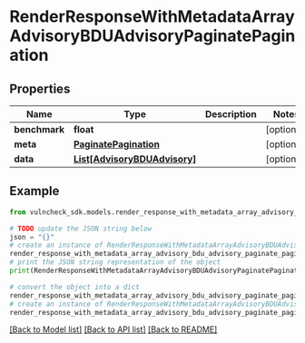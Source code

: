 # RenderResponseWithMetadataArrayAdvisoryBDUAdvisoryPaginatePagination


## Properties

Name | Type | Description | Notes
------------ | ------------- | ------------- | -------------
**benchmark** | **float** |  | [optional] 
**meta** | [**PaginatePagination**](PaginatePagination.md) |  | [optional] 
**data** | [**List[AdvisoryBDUAdvisory]**](AdvisoryBDUAdvisory.md) |  | [optional] 

## Example

```python
from vulncheck_sdk.models.render_response_with_metadata_array_advisory_bdu_advisory_paginate_pagination import RenderResponseWithMetadataArrayAdvisoryBDUAdvisoryPaginatePagination

# TODO update the JSON string below
json = "{}"
# create an instance of RenderResponseWithMetadataArrayAdvisoryBDUAdvisoryPaginatePagination from a JSON string
render_response_with_metadata_array_advisory_bdu_advisory_paginate_pagination_instance = RenderResponseWithMetadataArrayAdvisoryBDUAdvisoryPaginatePagination.from_json(json)
# print the JSON string representation of the object
print(RenderResponseWithMetadataArrayAdvisoryBDUAdvisoryPaginatePagination.to_json())

# convert the object into a dict
render_response_with_metadata_array_advisory_bdu_advisory_paginate_pagination_dict = render_response_with_metadata_array_advisory_bdu_advisory_paginate_pagination_instance.to_dict()
# create an instance of RenderResponseWithMetadataArrayAdvisoryBDUAdvisoryPaginatePagination from a dict
render_response_with_metadata_array_advisory_bdu_advisory_paginate_pagination_from_dict = RenderResponseWithMetadataArrayAdvisoryBDUAdvisoryPaginatePagination.from_dict(render_response_with_metadata_array_advisory_bdu_advisory_paginate_pagination_dict)
```
[[Back to Model list]](../README.md#documentation-for-models) [[Back to API list]](../README.md#documentation-for-api-endpoints) [[Back to README]](../README.md)


